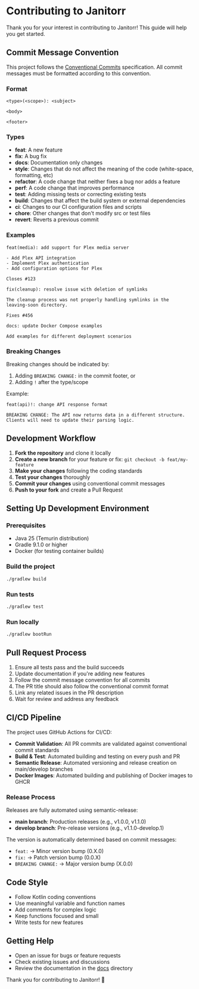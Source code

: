 # Contributing to Janitorr

Thank you for your interest in contributing to Janitorr! This guide will help you get started.

## Commit Message Convention

This project follows the [Conventional Commits](https://www.conventionalcommits.org/) specification. All commit messages must be formatted according to this convention.

### Format

```
<type>(<scope>): <subject>

<body>

<footer>
```

### Types

- **feat**: A new feature
- **fix**: A bug fix
- **docs**: Documentation only changes
- **style**: Changes that do not affect the meaning of the code (white-space, formatting, etc)
- **refactor**: A code change that neither fixes a bug nor adds a feature
- **perf**: A code change that improves performance
- **test**: Adding missing tests or correcting existing tests
- **build**: Changes that affect the build system or external dependencies
- **ci**: Changes to our CI configuration files and scripts
- **chore**: Other changes that don't modify src or test files
- **revert**: Reverts a previous commit

### Examples

```
feat(media): add support for Plex media server

- Add Plex API integration
- Implement Plex authentication
- Add configuration options for Plex

Closes #123
```

```
fix(cleanup): resolve issue with deletion of symlinks

The cleanup process was not properly handling symlinks in the
leaving-soon directory.

Fixes #456
```

```
docs: update Docker Compose examples

Add examples for different deployment scenarios
```

### Breaking Changes

Breaking changes should be indicated by:
1. Adding `BREAKING CHANGE:` in the commit footer, or
2. Adding `!` after the type/scope

Example:
```
feat(api)!: change API response format

BREAKING CHANGE: The API now returns data in a different structure.
Clients will need to update their parsing logic.
```

## Development Workflow

1. **Fork the repository** and clone it locally
2. **Create a new branch** for your feature or fix: `git checkout -b feat/my-feature`
3. **Make your changes** following the coding standards
4. **Test your changes** thoroughly
5. **Commit your changes** using conventional commit messages
6. **Push to your fork** and create a Pull Request

## Setting Up Development Environment

### Prerequisites

- Java 25 (Temurin distribution)
- Gradle 9.1.0 or higher
- Docker (for testing container builds)

### Build the project

```bash
./gradlew build
```

### Run tests

```bash
./gradlew test
```

### Run locally

```bash
./gradlew bootRun
```

## Pull Request Process

1. Ensure all tests pass and the build succeeds
2. Update documentation if you're adding new features
3. Follow the commit message convention for all commits
4. The PR title should also follow the conventional commit format
5. Link any related issues in the PR description
6. Wait for review and address any feedback

## CI/CD Pipeline

The project uses GitHub Actions for CI/CD:

- **Commit Validation**: All PR commits are validated against conventional commit standards
- **Build & Test**: Automated building and testing on every push and PR
- **Semantic Release**: Automated versioning and release creation on main/develop branches
- **Docker Images**: Automated building and publishing of Docker images to GHCR

### Release Process

Releases are fully automated using semantic-release:

- **main branch**: Production releases (e.g., v1.0.0, v1.1.0)
- **develop branch**: Pre-release versions (e.g., v1.1.0-develop.1)

The version is automatically determined based on commit messages:
- `feat:` → Minor version bump (0.X.0)
- `fix:` → Patch version bump (0.0.X)
- `BREAKING CHANGE:` → Major version bump (X.0.0)

## Code Style

- Follow Kotlin coding conventions
- Use meaningful variable and function names
- Add comments for complex logic
- Keep functions focused and small
- Write tests for new features

## Getting Help

- Open an issue for bugs or feature requests
- Check existing issues and discussions
- Review the documentation in the [docs](docs/) directory

Thank you for contributing to Janitorr! 🎉
